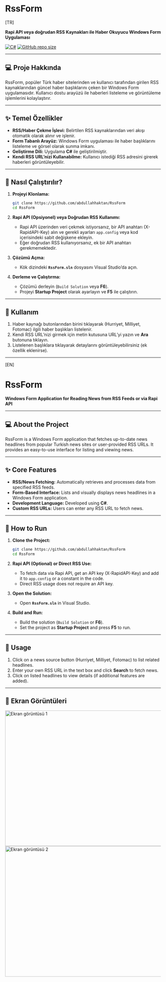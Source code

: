 # RssForm

[TR]

**Rapi API veya doğrudan RSS Kaynakları ile Haber Okuyucu Windows Form Uygulaması**

[![C#](https://img.shields.io/badge/Language-C%23-blue.svg)](https://docs.microsoft.com/en-us/dotnet/csharp/)
[![GitHub repo size](https://img.shields.io/github/repo-size/abdullahhaktan/RssForm)](https://github.com/abdullahhaktan/RssForm)

---

## 💻 Proje Hakkında

RssForm, popüler Türk haber sitelerinden ve kullanıcı tarafından girilen RSS kaynaklarından güncel haber başlıklarını çeken bir Windows Form uygulamasıdır. Kullanıcı dostu arayüzü ile haberleri listeleme ve görüntüleme işlemlerini kolaylaştırır.

---

## ✨ Temel Özellikler

* **RSS/Haber Çekme İşlevi:** Belirtilen RSS kaynaklarından veri akışı otomatik olarak alınır ve işlenir.
* **Form Tabanlı Arayüz:** Windows Form uygulaması ile haber başlıklarını listeleme ve görsel olarak sunma imkanı.
* **Geliştirme Dili:** Uygulama **C#** ile geliştirilmiştir.
* **Kendi RSS URL’nizi Kullanabilme:** Kullanıcı istediği RSS adresini girerek haberleri görüntüleyebilir.

---

## 🚀 Nasıl Çalıştırılır? 

1. **Projeyi Klonlama:**
    ```bash
    git clone https://github.com/abdullahhaktan/RssForm
    cd RssForm
    ```

2. **Rapi API (Opsiyonel) veya Doğrudan RSS Kullanımı:**
    * Rapi API üzerinden veri çekmek istiyorsanız, bir API anahtarı (X-RapidAPI-Key) alın ve gerekli ayarları `app.config` veya kod içerisindeki sabit değişkene ekleyin.
    * Eğer doğrudan RSS kullanıyorsanız, ek bir API anahtarı gerekmemektedir.

3. **Çözümü Açma:**
    * Kök dizindeki **`RssForm.sln`** dosyasını Visual Studio’da açın.

4. **Derleme ve Çalıştırma:**
    * Çözümü derleyin (`Build Solution` veya **F6**).
    * Projeyi **Startup Project** olarak ayarlayın ve **F5** ile çalıştırın.

---

## 🔹 Kullanım

1. Haber kaynağı butonlarından birini tıklayarak (Hurriyet, Milliyet, Fotomac) ilgili haber başlıkları listelenir.
2. Kendi RSS URL’nizi girmek için metin kutusuna URL’yi yazın ve **Ara** butonuna tıklayın.
3. Listelenen başlıklara tıklayarak detaylarını görüntüleyebilirsiniz (ek özellik eklenirse).

---

[EN]

# RssForm

**Windows Form Application for Reading News from RSS Feeds or via Rapi API**

---

## 💻 About the Project

RssForm is a Windows Form application that fetches up-to-date news headlines from popular Turkish news sites or user-provided RSS URLs. It provides an easy-to-use interface for listing and viewing news.

---

## ✨ Core Features

* **RSS/News Fetching:** Automatically retrieves and processes data from specified RSS feeds.
* **Form-Based Interface:** Lists and visually displays news headlines in a Windows Form application.
* **Development Language:** Developed using **C#**.
* **Custom RSS URLs:** Users can enter any RSS URL to fetch news.

---

## 🚀 How to Run

1. **Clone the Project:**
    ```bash
    git clone https://github.com/abdullahhaktan/RssForm
    cd RssForm
    ```

2. **Rapi API (Optional) or Direct RSS Use:**
    * To fetch data via Rapi API, get an API key (X-RapidAPI-Key) and add it to `app.config` or a constant in the code.
    * Direct RSS usage does not require an API key.

3. **Open the Solution:**
    * Open **`RssForm.sln`** in Visual Studio.

4. **Build and Run:**
    * Build the solution (`Build Solution` or **F6**).
    * Set the project as **Startup Project** and press **F5** to run.

---

## 🔹 Usage

1. Click on a news source button (Hurriyet, Milliyet, Fotomac) to list related headlines.
2. Enter your own RSS URL in the text box and click **Search** to fetch news.
3. Click on listed headlines to view details (if additional features are added).

---

## 📸 Ekran Görüntüleri

<img width="895" height="437" alt="Ekran görüntüsü 1" src="https://github.com/user-attachments/assets/ff35d725-ce86-42e8-8734-69e451273307" />
<img width="779" height="421" alt="Ekran görüntüsü 2" src="https://github.com/user-attachments/assets/b8e016c6-debc-4f25-a3dd-d9c64752e9fc" />
